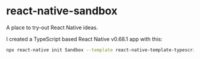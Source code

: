 # react-native-sandbox

A place to try-out React Native ideas.

I created a TypeScript based React Native v0.68.1 app with this:

```bash
npx react-native init Sandbox --template react-native-template-typescript
```
